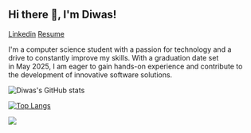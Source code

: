 ## Hi there 👋, I'm Diwas!

[Linkedin](https://www.linkedin.com/in/diwassapkota) [Resume]() <br />


  I'm a computer science student with a passion for technology and a</br>
  drive to constantly improve my skills. With a graduation date set</br>
  in May 2025, I am eager to gain hands-on experience and contribute to </br>
  the development of innovative software solutions. 

![Diwas's GitHub stats](https://github-readme-stats.vercel.app/api?username=diwassapkota805&show_icons=true&theme=radical)

[![Top Langs](https://github-readme-stats.vercel.app/api/top-langs/?username=diwassapkota805&layout=compact)](https://github.com/diwassapkota805/github-readme-stats)

![](https://komarev.com/ghpvc/?username=diwassapkota805&color=green)
